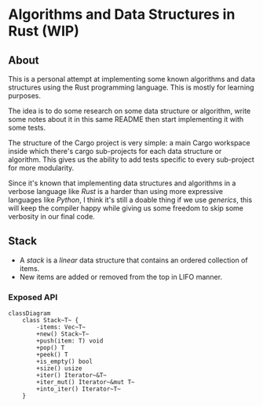 # Algorithms and Data Structures in Rust (WIP)

## About
This is a personal attempt at implementing some known algorithms and data structures using the Rust programming language. This is mostly for learning purposes.

The idea is to do some research on some data structure or algorithm, write some notes about it in this same README then start implementing it with some tests.

The structure of the Cargo project is very simple: a main Cargo workspace inside which there's cargo sub-projects for each data structure or algorithm. This gives us the ability to add tests specific to every sub-project for more modularity.

Since it's known that implementing data structures and algorithms in a verbose language like *Rust* is a harder than using more expressive languages like *Python*, I think it's still a doable thing if we use *generics*, this will keep the compiler happy while giving us some freedom to skip some verbosity in our final code.

## Stack
- A *stack* is a *linear* data structure that contains an ordered collection of items.
- New items are added or removed from the top in LIFO manner.

### Exposed API

```mermaid
classDiagram
    class Stack~T~ {
        -items: Vec~T~
        +new() Stack~T~
        +push(item: T) void
        +pop() T
        +peek() T
        +is_empty() bool
        +size() usize
        +iter() Iterator~&T~
        +iter_mut() Iterator~&mut T~
        +into_iter() Iterator~T~
    }
```
